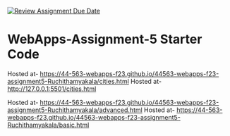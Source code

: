 [![Review Assignment Due Date](https://classroom.github.com/assets/deadline-readme-button-24ddc0f5d75046c5622901739e7c5dd533143b0c8e959d652212380cedb1ea36.svg)](https://classroom.github.com/a/7kKA03Up)
# WebApps-Assignment-5 Starter Code
Hosted at- <https://44-563-webapps-f23.github.io/44563-webapps-f23-assignment5-Ruchithamyakala/cities.html>
Hosted at- <http://127.0.0.1:5501/cities.html>

Hosted at- <https://44-563-webapps-f23.github.io/44563-webapps-f23-assignment5-Ruchithamyakala/advanced.html>
Hosted at- <https://44-563-webapps-f23.github.io/44563-webapps-f23-assignment5-Ruchithamyakala/basic.html>